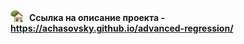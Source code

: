 <!-- ## Комбинирование регрессионного анализа и машинного обучения для повышения интерпретируемости модели -->

<!-- ### Описание проекта
https://achasovsky.github.io/advanced-regression/ -->

<!-- ### [<img src='docs/img/logo-house.png' valign='-0.1em' width='20'>](https://achasovsky.github.io/advanced-regression/) &nbsp; <a href='https://achasovsky.github.io/autoregression-boosting/'>Ссылка на описание проекта</a> -->

#### [<img src='docs/img/logo-house.png' valign='-0.12em' width='20'>](https://achasovsky.github.io/advanced-regression/) &nbsp; Ссылка на описание проекта - https://achasovsky.github.io/advanced-regression/
